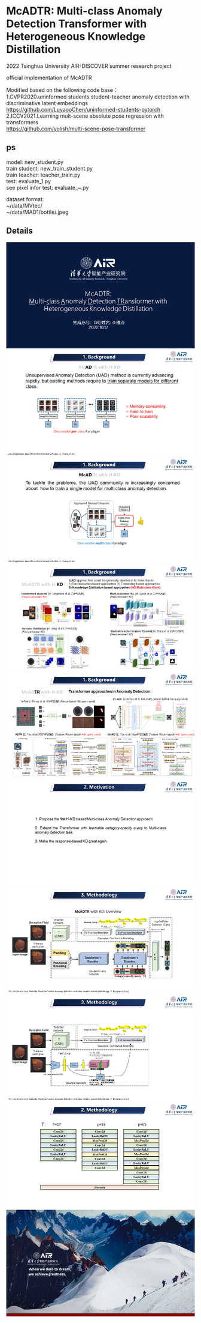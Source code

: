 # McADTR: Multi-class Anomaly Detection Transformer with Heterogeneous Knowledge Distillation
2022 Tsinghua University AIR-DISCOVER summer research project  

official implementation of McADTR  

Modified based on the following code base：   
1.CVPR2020.uninformed students student-teacher anomaly detection with discriminative latent embeddings  
https://github.com/LuyaooChen/uninformed-students-pytorch  
2.ICCV2021.Learning mult-scene absolute pose regression with transformers  
https://github.com/yolish/multi-scene-pose-transformer  

## ps
model: new_student.py  
train student: new_train_student.py  
train teacher: teacher_train.py  
test: evaluate_1.py  
see pixel infor test: evaluate_~.py  

dataset format:  
~/data/MVtec/  
~/data/MAD1/bottle/.jpeg  

## Details
![Alt text](https://github.com/EricLee0224/McADTR/blob/main/img/1.PNG)
![Alt text](https://github.com/EricLee0224/McADTR/blob/main/img/2.PNG)
![Alt text](https://github.com/EricLee0224/McADTR/blob/main/img/3.PNG)
![Alt text](https://github.com/EricLee0224/McADTR/blob/main/img/4.PNG)
![Alt text](https://github.com/EricLee0224/McADTR/blob/main/img/5.PNG)
![Alt text](https://github.com/EricLee0224/McADTR/blob/main/img/6.PNG)
![Alt text](https://github.com/EricLee0224/McADTR/blob/main/img/7.PNG)
![Alt text](https://github.com/EricLee0224/McADTR/blob/main/img/8.PNG)
![Alt text](https://github.com/EricLee0224/McADTR/blob/main/img/9.PNG)
![Alt text](https://github.com/EricLee0224/McADTR/blob/main/img/10.PNG)
